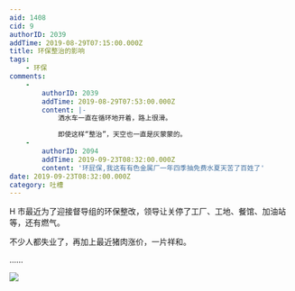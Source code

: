 ```yaml
---
aid: 1408
cid: 9
authorID: 2039
addTime: 2019-08-29T07:15:00.000Z
title: 环保整治的影响
tags:
    - 环保
comments:
    -
        authorID: 2039
        addTime: 2019-08-29T07:53:00.000Z
        content: |-
            洒水车一直在循环地开着，路上很滑。

            即使这样“整治”，天空也一直是灰蒙蒙的。
    -
        authorID: 2094
        addTime: 2019-09-23T08:32:00.000Z
        content: '环屁保,我这有有色金属厂一年四季抽免费水夏天苦了百姓了'
date: 2019-09-23T08:32:00.000Z
category: 吐槽
---
```


H 市最近为了迎接督导组的环保整改，领导让关停了工厂、工地、餐馆、加油站等，还有燃气。

不少人都失业了，再加上最近猪肉涨价，一片祥和。

……

![](https://i.loli.net/2019/08/29/Phdy9j3CYFoRKbW.jpg)
